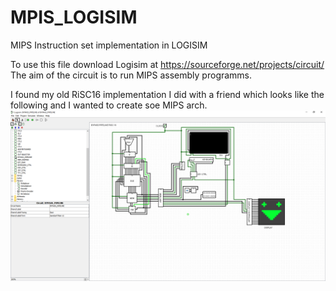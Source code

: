 # MPIS_LOGISIM
MIPS Instruction set implementation in LOGISIM

To use this file download Logisim at https://sourceforge.net/projects/circuit/
The aim of the circuit is to run MIPS assembly programms.

I found my old RiSC16 implementation I did with a friend which looks like the following and I wanted to create soe MIPS arch.
![Old RiSC16 implementation](old_impl.png?raw=true "RiSC16")
